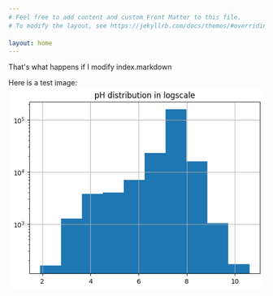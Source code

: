 ```yaml
---
# Feel free to add content and custom Front Matter to this file.
# To modify the layout, see https://jekyllrb.com/docs/themes/#overriding-theme-defaults

layout: home
---
```


That's what happens if I modify index.markdown

Here is a test image:
![Test image](/assets/test.png)